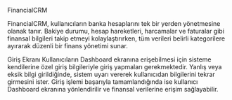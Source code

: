  FinancialCRM

FinancialCRM, kullanıcıların banka hesaplarını tek bir yerden yönetmesine olanak tanır. Bakiye durumu, hesap hareketleri, harcamalar ve faturalar gibi finansal bilgileri takip etmeyi kolaylaştırırken, tüm verileri belirli kategorilere ayırarak düzenli bir finans yönetimi sunar.

 Giriş Ekranı
Kullanıcıların Dashboard ekranına erişebilmesi için sisteme kendilerine özel giriş bilgileriyle giriş yapmaları gerekmektedir. Yanlış veya eksik bilgi girildiğinde, sistem uyarı vererek kullanıcıdan bilgilerini tekrar girmesini ister. Giriş işlemi başarıyla tamamlandığında ise kullanıcı Dashboard ekranına yönlendirilir ve finansal verilerine erişim sağlayabilir.

